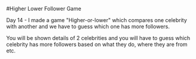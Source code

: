 #Higher Lower Follower Game


Day 14 - I made a game "Higher-or-lower" which compares one celebrity with another and we have to guess which one has more followers.

You will be shown details of 2 celebrities and you will have to guess which celebrity has more followers based on what they do, where they are from etc.
